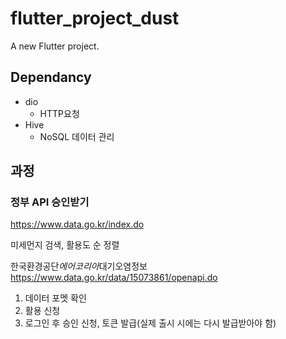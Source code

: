 # flutter_project_dust

A new Flutter project.

## Dependancy

- dio
  - HTTP요청
- Hive
  - NoSQL 데이터 관리

## 과정

### 정부 API 승인받기

https://www.data.go.kr/index.do

미세먼지 검색, 활용도 순 정렬

한국환경공단*에어코리아*대기오염정보
https://www.data.go.kr/data/15073861/openapi.do

1. 데이터 포멧 확인
2. 활용 신청
3. 로그인 후 승인 신청, 토큰 발급(실제 출시 시에는 다시 발급받아야 함)
